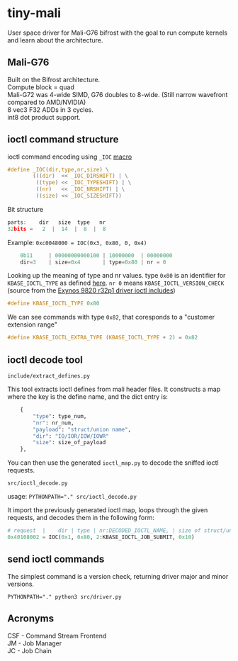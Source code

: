 # tiny-mali

User space driver for Mali-G76 bifrost with the goal to run compute kernels and learn about the architecture.

## Mali-G76

Built on the Bifrost architecture.  
Compute block = quad  
Mali-G72 was 4-wide SIMD, G76 doubles to 8-wide. (Still narrow wavefront compared to AMD/NVIDIA)  
8 vec3 F32 ADDs in 3 cycles.  
int8 dot product support.  

## ioctl command structure

ioctl command encoding using `_IOC` [macro](https://sites.uclouvain.be/SystInfo/usr/include/asm-generic/ioctl.h.html)

```C
#define _IOC(dir,type,nr,size) \
        (((dir)  << _IOC_DIRSHIFT) | \
         ((type) << _IOC_TYPESHIFT) | \
         ((nr)   << _IOC_NRSHIFT) | \
         ((size) << _IOC_SIZESHIFT))
```
Bit structure
```C
parts:    dir   size  type   nr
32bits =   2  |  14  |  8  |  8
```

Example:
`0xc0048000 = IOC(0x3, 0x80, 0, 0x4)`

```C
    0b11     | 00000000000100 | 10000000  | 00000000
    dir=3    | size=0x4       | type=0x80 | nr = 0
```

Looking up the meaning of type and nr values.
type `0x80` is an identifier for `KBASE_IOCTL_TYPE` as defined [here](https://sites.uclouvain.be/SystInfo/usr/include/asm-generic/ioctl.h.html).
`nr 0` means `KBASE_IOCTL_VERSION_CHECK` (source from the [Exynos 9820 r32p1 driver ioctl includes](https://github.com/LineageOS/android_kernel_samsung_exynos9820/blob/lineage-22.1/include/uapi/gpu/arm/bv_r32p1/mali_kbase_ioctl.h))

```C
#define KBASE_IOCTL_TYPE 0x80
```

We can see commands with type `0x82`, that coresponds to a "customer extension range"
```C
#define KBASE_IOCTL_EXTRA_TYPE (KBASE_IOCTL_TYPE + 2) = 0x82
```

## ioctl decode tool

`include/extract_defines.py`

This tool extracts ioctl defines from mali header files. It constructs a map where the key is the define name, and the dict entry is:
```Python
    {
        "type": type_num,
        "nr": nr_num,
        "payload": "struct/union name",
        "dir": "IO/IOR/IOW/IOWR"
        "size": size_of_payload
    },
```

You can then use the generated `ioctl_map.py` to decode the sniffed ioctl requests.

`src/ioctl_decode.py`

usage: `PYTHONPATH="." src/ioctl_decode.py`

It import the previously generated ioctl map, loops through the given requests, and decodes them in the following form:

```Python
# request  |    dir | type | nr:DECODED_IOCTL_NAME, | size of struct/union
0x40108002 = IOC(0x1, 0x80, 2:KBASE_IOCTL_JOB_SUBMIT, 0x10)
```
## send ioctl commands

The simplest command is a version check, returning driver major and minor versions.

`PYTHONPATH="." python3 src/driver.py`

## Acronyms

CSF - Command Stream Frontend  
JM - Job Manager  
JC - Job Chain
